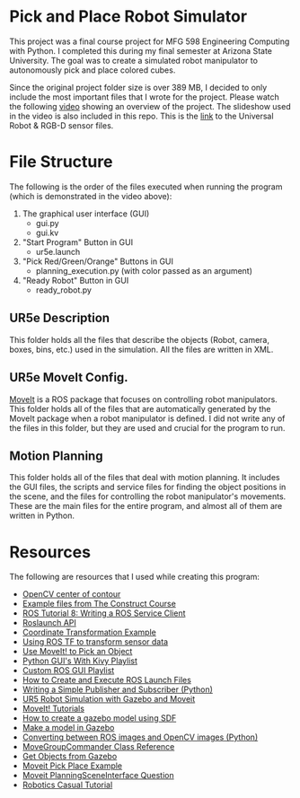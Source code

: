 # Pick and Place Robot Simulator
This project was a final course project for MFG 598 Engineering Computing with Python. I completed this during my final semester at Arizona State University. 
The goal was to create a simulated robot manipulator to autonomously pick and place colored cubes.   

Since the original project folder size is over 389 MB, I decided to only include the most important files that I wrote for the project. 
Please watch the following [video]([https://youtu.be/eioQrgQ-jO4](https://youtu.be/n7RodV7La_Q?si=GrvAHhhIhAtLIUzv)) showing an overview of the project. The slideshow used in the video is also included in this repo. This is the [link](https://bitbucket.org/theconstructcore/ur_workshop/src/master/) to the Universal Robot & RGB-D sensor files.

# File Structure
The following is the order of the files executed when running the program (which is demonstrated in the video above):
1) The graphical user interface (GUI)
   - gui.py
   - gui.kv
3) "Start Program" Button in GUI
   - ur5e.launch
4) "Pick Red/Green/Orange" Buttons in GUI
   - planning_execution.py (with color passed as an argument)
5) "Ready Robot" Button in GUI
   - ready_robot.py

## UR5e Description
This folder holds all the files that describe the objects (Robot, camera, boxes, bins, etc.) used in the simulation. All the files are written in XML.

## UR5e MoveIt Config.
[MoveIt](https://moveit.ros.org/) is a ROS package that focuses on controlling robot manipulators. This folder holds all of the files that are automatically generated by the MoveIt package when a robot manipulator is defined. I did not write any of the files in this folder, but they are used and crucial for the program to run.  

## Motion Planning
This folder holds all of the files that deal with motion planning. It includes the GUI files, the scripts and service files for finding the object positions in the scene, and the files for controlling the robot manipulator's movements. These are the main files for the entire program, and almost all of them are written in Python.

# Resources
The following are resources that I used while creating this program:
- [OpenCV center of contour](https://pyimagesearch.com/2016/02/01/opencv-center-of-contour/)
- [Example files from The Construct Course](https://www.theconstructsim.com/robotigniteacademy_learnros/ros-courses-library/ros-manipulation-in-5-days/)
- [ROS Tutorial 8: Writing a ROS Service Client](https://youtu.be/Dd3K1QYkvU0)
- [Roslaunch API](http://wiki.ros.org/roslaunch/API%20Usage)
- [Coordinate Transformation Example](http://wiki.ros.org/tf/Tutorials/Writing%20a%20tf%20listener%20%28Python%29)
- [Using ROS TF to transform sensor data](https://www.youtube.com/live/dBATvRhvGRI?feature=share)
- [Use MoveIt! to Pick an Object](https://youtu.be/ySceuKCS5mE)
- [Python GUI's With Kivy Playlist](https://youtube.com/playlist?list=PLCC34OHNcOtpz7PJQ7Tv7hqFBP_xDDjqg)
- [Custom ROS GUI Playlist](https://youtube.com/playlist?list=PLc9TulxKLRCzLpP36NMie-zXpOwM_q5cR)
- [How to Create and Execute ROS Launch Files](https://automaticaddison.com/how-to-create-and-execute-ros-launch-files/)
- [Writing a Simple Publisher and Subscriber (Python)](http://wiki.ros.org/ROS/Tutorials/WritingPublisherSubscriber%28python%29)
- [UR5 Robot Simulation with Gazebo and Moveit](https://youtu.be/ayp87SjrwPc)
- [MoveIt! Tutorials](https://ros-planning.github.io/moveit_tutorials/)
- [How to create a gazebo model using SDF](https://www.theconstructsim.com/gazebo-5-minutes-004-create-gazebo-model-using-sdf/)
- [Make a model in Gazebo](https://classic.gazebosim.org/tutorials?tut=build_model)
- [Converting between ROS images and OpenCV images (Python)](http://wiki.ros.org/cv_bridge/Tutorials/ConvertingBetweenROSImagesAndOpenCVImagesPython)
- [MoveGroupCommander Class Reference](http://docs.ros.org/en/jade/api/moveit_commander/html/classmoveit__commander_1_1move__group_1_1MoveGroupCommander.html#a6cc78d7bf6c8c400b4977f886c36a0d6)
- [Get Objects from Gazebo](https://answers.ros.org/question/261782/how-to-use-getmodelstate-service-from-gazebo-in-python/)
- [Moveit Pick Place Example](https://github.com/dabarov/moveit-pick-place-python)
- [Moveit PlanningSceneInterface Question](https://answers.ros.org/question/209030/moveit-planningsceneinterface-addbox-not-showing-in-rviz/)
- [Robotics Casual Tutorial](https://roboticscasual.com/ros-tutorial-how-to-use-a-depth-camera-with-moveit-for-collision-avoidance/)

